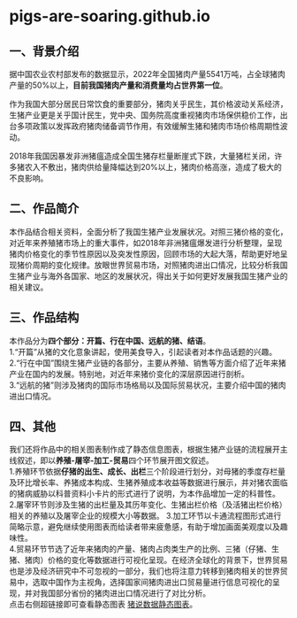 # pigs-are-soaring.github.io
## 一、背景介绍   
据中国农业农村部发布的数据显示，2022年全国猪肉产量5541万吨，占全球猪肉产量的50%以上，**目前我国猪肉产量和消费量均占世界第一位**。   

作为我国大部分居民日常饮食的重要部分，猪肉关乎民生，其价格波动关系经济，生猪产业更是关乎国计民生，党中央、国务院高度重视猪肉市场保供稳价工作，出台多项政策以发挥政府猪肉储备调节作用，有效缓解生猪和猪肉市场价格周期性波动。   

2018年我国因暴发非洲猪瘟造成全国生猪存栏量断崖式下跌，大量猪栏关闭，许多猪农入不敷出，猪肉供给量降幅达到20%以上，猪肉价格高涨，造成了极大的不良影响。   

## 二、作品简介  
本作品结合相关资料，全面分析了我国生猪产业发展状况。对照三猪价格的变化，对近年来养殖猪市场上的重大事件，如2018年非洲猪瘟爆发进行分析整理，呈现猪肉价格变化的季节性原因以及突发性原因，回顾市场的大起大落，帮助更好地呈现猪价周期的变化规律。放眼世界贸易市场，对照猪肉进出口情况，比较分析我国生猪产业与海外各国家、地区的发展状况，得出关于如何更好发展我国生猪产业的相关建议。  

## 三、作品结构   
本作品分为**四个部分：开篇、行在中国、远航的猪、结语**。    
1.“开篇”从猪的文化意象讲起，使用美食导入，引起读者对本作品话题的兴趣。
2.“行在中国”围绕生猪产业链的各部分，主要从养殖、销售等方面介绍了近年来猪产业在国内的发展。特别地，对近年来猪价变化的深层原因进行剖析。    
3.“远航的猪”则涉及猪肉的国际市场格局以及国际贸易状况，主要介绍中国的猪肉进出口情况。       

## 四、其他
我们还将作品中的相关图表制作成了静态信息图表，根据生猪产业链的流程展开主线叙述，即以**养殖-屠宰-加工-贸易**四个环节展开图文叙述。  
1.养殖环节依据**仔猪的出生、成长、出栏**三个阶段进行划分，对母猪的季度存栏量及环比增长率、养猪成本构成、生猪养殖成本收益等数据进行展示，并对猪农面临的猪病威胁以科普资料小卡片的形式进行了说明，为本作品增加一定的科普性。       
2.屠宰环节则涉及生猪的出栏量及其历年变化、生猪出栏价格（及活猪出栏价格）相关的养殖以及屠宰企业的规模大小等数据。 
3.加工环节以卡通流程图形式进行简略示意，避免继续使用图表而给读者带来疲惫感，有助于增加画面美观度以及趣味性。   
4.贸易环节节选了近年来猪肉的产量、猪肉占肉类生产的比例、三猪（仔猪、生猪、猪肉）价格的变化等数据进行可视化呈现。在经济全球化的背景下，世界贸易也是涉及经济研究中不可忽视的一部分，我们也将注意力转移到猪肉相关的世界贸易中，选取中国作为主视角，选择国家间猪肉进出口贸易量进行信息可视化的呈现，并对我国部分省份的猪肉进出口情况进行了对比分析。  
点击右侧超链接即可查看静态图表 [猪说数据静态图表](https://drive.google.com/file/d/1R0sJBvuSgdaTcrYmdBtRpv--jwXKLSEh/view?usp=sharing"不看就是错过好东西了")。
